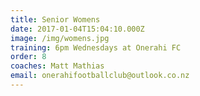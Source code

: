 ```yaml
---
title: Senior Womens
date: 2017-01-04T15:04:10.000Z
image: /img/womens.jpg
training: 6pm Wednesdays at Onerahi FC
order: 8 
coaches: Matt Mathias
email: onerahifootballclub@outlook.co.nz
---
```


